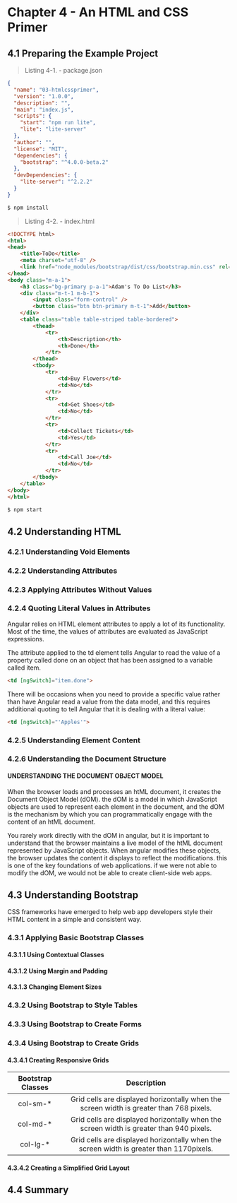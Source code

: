 # Chapter 4 - An HTML and CSS Primer

## 4.1 Preparing the Example Project

> Listing 4-1. - package.json
```json
{
  "name": "03-htmlcssprimer",
  "version": "1.0.0",
  "description": "",
  "main": "index.js",
  "scripts": {
    "start": "npm run lite",
    "lite": "lite-server"
  },
  "author": "",
  "license": "MIT",
  "dependencies": {
    "bootstrap": "^4.0.0-beta.2"
  },
  "devDependencies": {
    "lite-server": "^2.2.2"
  }
}
```

```bash
$ npm install
```

> Listing 4-2. - index.html
```html
<!DOCTYPE html>
<html>
<head>
    <title>ToDo</title>
    <meta charset="utf-8" />
    <link href="node_modules/bootstrap/dist/css/bootstrap.min.css" rel="stylesheet" />
</head>
<body class="m-a-1">
    <h3 class="bg-primary p-a-1">Adam's To Do List</h3>
    <div class="m-t-1 m-b-1">
        <input class="form-control" />
        <button class="btn btn-primary m-t-1">Add</button>
    </div>
    <table class="table table-striped table-bordered">
        <thead>
            <tr>
                <th>Description</th>
                <th>Done</th>
            </tr>
        </thead>
        <tbody>
            <tr>
                <td>Buy Flowers</td>
                <td>No</td>
            </tr>
            <tr>
                <td>Get Shoes</td>
                <td>No</td>
            </tr>
            <tr>
                <td>Collect Tickets</td>
                <td>Yes</td>
            </tr>
            <tr>
                <td>Call Joe</td>
                <td>No</td>
            </tr>
        </tbody>
    </table>
</body>
</html>
```

```bash
$ npm start
```

## 4.2 Understanding HTML
### 4.2.1 Understanding Void Elements
### 4.2.2 Understanding Attributes
### 4.2.3 Applying Attributes Without Values
### 4.2.4 Quoting Literal Values in Attributes

Angular relies on HTML element attributes to apply a lot of its functionality. Most of the time, the values of attributes are evaluated as JavaScript expressions.

The attribute applied to the td element tells Angular to read the value of a property called done on an object that has been assigned to a variable called item. 

```html
<td [ngSwitch]="item.done">
```

There will be occasions when you need to provide a specific value rather than have Angular read a value from the data model, and this requires additional quoting to tell Angular that it is dealing with a literal value:

```html
<td [ngSwitch]="'Apples'">
```

### 4.2.5 Understanding Element Content
### 4.2.6 Understanding the Document Structure

#### UNDERSTANDING THE DOCUMENT OBJECT MODEL

When the browser loads and processes an htML document, it creates the Document Object Model (dOM). the dOM is a model in which JavaScript objects are used to represent each element in the document, and the dOM is the mechanism by which you can programmatically engage with the content of an htML document.

You rarely work directly with the dOM in angular, but it is important to understand that the browser maintains a live model of the htML document represented by JavaScript objects. When angular modifies these objects, the browser updates the content it displays to reflect the modifications. this is one of the key foundations of web applications. if we were not able to modify the dOM, we would not be able to create client-side web apps.

## 4.3 Understanding Bootstrap

CSS frameworks have emerged to help web app developers style their HTML content in a simple and consistent way.

### 4.3.1 Applying Basic Bootstrap Classes
#### 4.3.1.1 Using Contextual Classes
#### 4.3.1.2 Using Margin and Padding
#### 4.3.1.3 Changing Element Sizes
### 4.3.2 Using Bootstrap to Style Tables
### 4.3.3 Using Bootstrap to Create Forms
### 4.3.4 Using Bootstrap to Create Grids
#### 4.3.4.1 Creating Responsive Grids

| Bootstrap Classes |                                       Description                                       |
|:-----------------:|:---------------------------------------------------------------------------------------:|
| col-sm-*          | Grid cells are displayed horizontally when the screen width is greater than 768 pixels. |
| col-md-*          | Grid cells are displayed horizontally when the screen width is greater than 940 pixels. |
| col-lg-*          | Grid cells are displayed horizontally when the screen width is greater than 1170pixels. |

#### 4.3.4.2 Creating a Simplified Grid Layout

## 4.4 Summary
